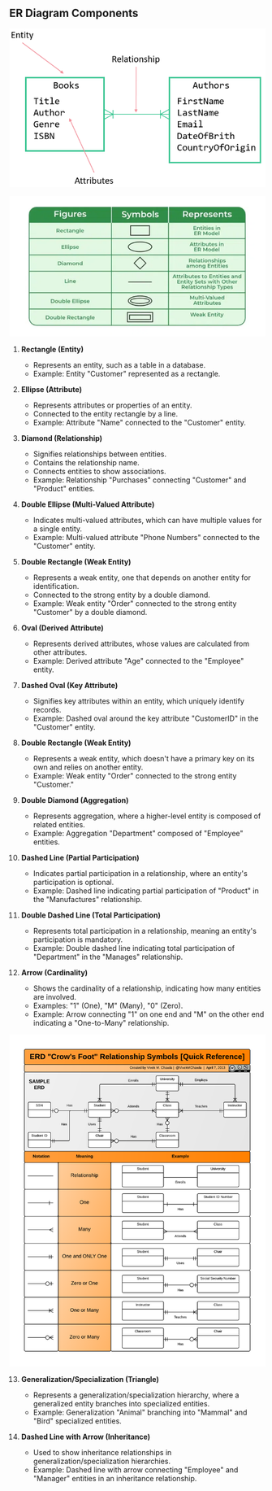 ## **ER Diagram Components**

![Alt text](image-1.png)

![Alt text](image-3.png)

1. **Rectangle (Entity)**
   - Represents an entity, such as a table in a database.
   - Example: Entity "Customer" represented as a rectangle.

2. **Ellipse (Attribute)**
   - Represents attributes or properties of an entity.
   - Connected to the entity rectangle by a line.
   - Example: Attribute "Name" connected to the "Customer" entity.

3. **Diamond (Relationship)**
   - Signifies relationships between entities.
   - Contains the relationship name.
   - Connects entities to show associations.
   - Example: Relationship "Purchases" connecting "Customer" and "Product" entities.

4. **Double Ellipse (Multi-Valued Attribute)**
   - Indicates multi-valued attributes, which can have multiple values for a single entity.
   - Example: Multi-valued attribute "Phone Numbers" connected to the "Customer" entity.

5. **Double Rectangle (Weak Entity)**
   - Represents a weak entity, one that depends on another entity for identification.
   - Connected to the strong entity by a double diamond.
   - Example: Weak entity "Order" connected to the strong entity "Customer" by a double diamond.

6. **Oval (Derived Attribute)**
   - Represents derived attributes, whose values are calculated from other attributes.
   - Example: Derived attribute "Age" connected to the "Employee" entity.

7. **Dashed Oval (Key Attribute)**
   - Signifies key attributes within an entity, which uniquely identify records.
   - Example: Dashed oval around the key attribute "CustomerID" in the "Customer" entity.

8. **Double Rectangle (Weak Entity)**
   - Represents a weak entity, which doesn't have a primary key on its own and relies on another entity.
   - Example: Weak entity "Order" connected to the strong entity "Customer."

9. **Double Diamond (Aggregation)**
   - Represents aggregation, where a higher-level entity is composed of related entities.
   - Example: Aggregation "Department" composed of "Employee" entities.

10. **Dashed Line (Partial Participation)**
    - Indicates partial participation in a relationship, where an entity's participation is optional.
    - Example: Dashed line indicating partial participation of "Product" in the "Manufactures" relationship.

11. **Double Dashed Line (Total Participation)**
    - Represents total participation in a relationship, meaning an entity's participation is mandatory.
    - Example: Double dashed line indicating total participation of "Department" in the "Manages" relationship.

12. **Arrow (Cardinality)**
    - Shows the cardinality of a relationship, indicating how many entities are involved.
    - Examples: "1" (One), "M" (Many), "0" (Zero).
    - Example: Arrow connecting "1" on one end and "M" on the other end indicating a "One-to-Many" relationship.

![Alt text](image-2.png)

13. **Generalization/Specialization (Triangle)**
    - Represents a generalization/specialization hierarchy, where a generalized entity branches into specialized entities.
    - Example: Generalization "Animal" branching into "Mammal" and "Bird" specialized entities.

14. **Dashed Line with Arrow (Inheritance)**
    - Used to show inheritance relationships in generalization/specialization hierarchies.
    - Example: Dashed line with arrow connecting "Employee" and "Manager" entities in an inheritance relationship.
